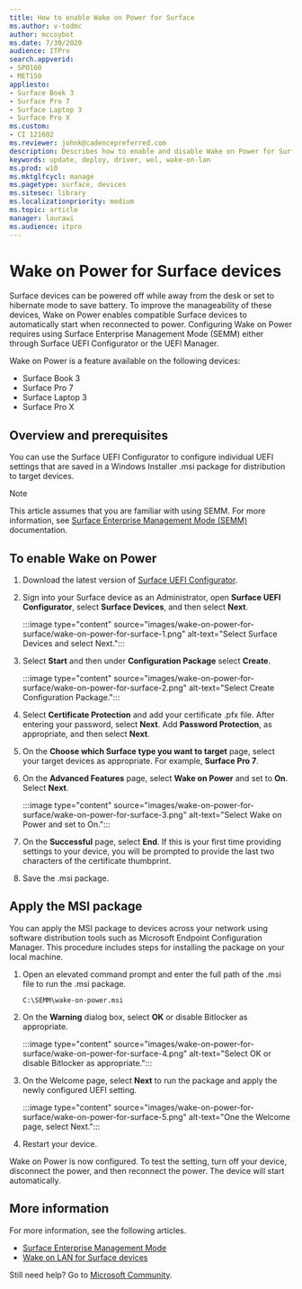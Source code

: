 ```yaml
---
title: How to enable Wake on Power for Surface
ms.author: v-todmc
author: mccoybot
ms.date: 7/30/2020
audience: ITPro
search.appverid:
- SPO160
- MET150
appliesto:
- Surface Book 3
- Surface Pro 7
- Surface Laptop 3
- Surface Pro X
ms.custom: 
- CI 121602
ms.reviewer: johnk@cadencepreferred.com  
description: Describes how to enable and disable Wake on Power for Surface devices.
keywords: update, deploy, driver, wol, wake-on-lan
ms.prod: w10
ms.mktglfcycl: manage
ms.pagetype: surface, devices
ms.sitesec: library
ms.localizationpriority: medium
ms.topic: article
manager: laurawi
ms.audience: itpro
---
```


# Wake on Power for Surface devices

Surface devices can be powered off while away from the desk or set to hibernate mode to save battery. To improve the manageability of these devices, Wake on Power enables compatible Surface devices to automatically start when reconnected to power. Configuring Wake on Power requires using Surface Enterprise Management Mode (SEMM) either through Surface UEFI Configurator or the UEFI Manager.

Wake on Power is a feature available on the following devices:

- Surface Book 3
- Surface Pro 7
- Surface Laptop 3
- Surface Pro X 

## Overview and prerequisites

You can use the Surface UEFI Configurator to configure individual UEFI settings that are saved in a Windows Installer .msi package for distribution to target devices. 

> [!NOTE]
> This article assumes that you are familiar with using SEMM. For more information, see [Surface Enterprise Management Mode (SEMM)](surface-enterprise-management-mode.md) documentation.

## To enable Wake on Power

1.	Download the latest version of [Surface UEFI Configurator](https://www.microsoft.com/download/confirmation.aspx?id=46703).
2.	Sign into your Surface device as an Administrator, open **Surface UEFI Configurator**, select **Surface Devices**, and then select **Next**.

    :::image type="content" source="images/wake-on-power-for-surface/wake-on-power-for-surface-1.png" alt-text="Select Surface Devices and select Next.":::
3.	Select **Start** and then under **Configuration Package** select **Create**.

    :::image type="content" source="images/wake-on-power-for-surface/wake-on-power-for-surface-2.png" alt-text="Select Create Configuration Package.":::
4.	Select **Certificate Protection** and add your certificate .pfx file. After entering your password, select **Next**. Add **Password Protection**, as appropriate, and then select **Next**.
5.	On the **Choose which Surface type you want to target** page, select your target devices as appropriate. For example, **Surface Pro 7**.
6.	On the **Advanced Features** page, select **Wake on Power** and set to **On**. Select **Next**.

    :::image type="content" source="images/wake-on-power-for-surface/wake-on-power-for-surface-3.png" alt-text="Select Wake on Power and set to On."::: 
7.	On the **Successful** page, select **End**. If this is your first time providing settings to your device, you will be prompted to provide the last two characters of the certificate thumbprint. 
8.	Save the .msi package. 

## Apply the MSI package 

You can apply the MSI package to devices across your network using software distribution tools such as Microsoft Endpoint Configuration Manager. This procedure includes steps for installing the package on your local machine. 

1.	Open an elevated command prompt and enter the full path of the .msi file to run the .msi package. 

    ```
    C:\SEMM\wake-on-power.msi 
    ```

2.	On the **Warning** dialog box, select **OK** or disable Bitlocker as appropriate.

    :::image type="content" source="images/wake-on-power-for-surface/wake-on-power-for-surface-4.png" alt-text="Select OK or disable Bitlocker as appropriate.":::
3.	On the Welcome page, select **Next** to run the package and apply the newly configured UEFI setting.

    :::image type="content" source="images/wake-on-power-for-surface/wake-on-power-for-surface-5.png" alt-text="One the Welcome page, select Next.":::
4.	Restart your device. 

Wake on Power is now configured. To test the setting, turn off your device, disconnect the power, and then reconnect the power. The device will start automatically. 

## More information

For more information, see the following articles. 

- [Surface Enterprise Management Mode](surface-enterprise-management-mode.md)
- [Wake on LAN for Surface devices](wake-on-lan-for-surface-devices.md)

Still need help? Go to [Microsoft Community](https://answers.microsoft.com/).